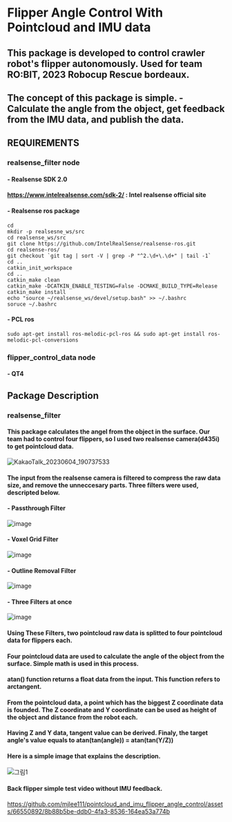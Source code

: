 # Flipper Angle Control With Pointcloud and IMU data
## This package is developed to control crawler robot's flipper autonomously. Used for team RO:BIT, 2023 Robocup Rescue bordeaux.
## The concept of this package is simple. - Calculate the angle from the object, get feedback from the IMU data, and publish the data. 


## REQUIREMENTS
### realsense_filter node 
#### - Realsense SDK 2.0 
####   https://www.intelrealsense.com/sdk-2/ : Intel realsense official site
#### - Realsense ros package 
```shell 
cd
mkdir -p realsesne_ws/src
cd realsense_ws/src
git clone https://github.com/IntelRealSense/realsense-ros.git
cd realsense-ros/
git checkout `git tag | sort -V | grep -P "^2.\d+\.\d+" | tail -1` 
cd ..
catkin_init_workspace
cd .. 
catkin_make clean
catkin_make -DCATKIN_ENABLE_TESTING=False -DCMAKE_BUILD_TYPE=Release
catkin_make install
echo "source ~/realsense_ws/devel/setup.bash" >> ~/.bashrc
soruce ~/.bashrc
```

#### - PCL ros 
```shell 
sudo apt-get install ros-melodic-pcl-ros && sudo apt-get install ros-melodic-pcl-conversions
```
### flipper_control_data node
#### - QT4

## Package Description 
### realsense_filter 
#### This package calculates the angel from the object in the surface. Our team had to control four flippers, so I used two realsense camera(d435i) to get pointcloud data. 
![KakaoTalk_20230604_190737533](https://github.com/mjlee111/pointcloud_and_imu_flipper_angle_control/assets/66550892/33506bf5-38d4-4263-b509-22351ca19d45)
#### The input from the realsense camera is filtered to compress the raw data size, and remove the unneccesary parts. Three filters were used, descripted below.
#### - Passthrough Filter
![image](https://github.com/mjlee111/pointcloud_and_imu_flipper_angle_control/assets/66550892/cdb386fd-8195-4826-a262-4e84d4a7528d)
#### - Voxel Grid Filter 
![image](https://github.com/mjlee111/pointcloud_and_imu_flipper_angle_control/assets/66550892/135fe60f-a172-46e9-8a47-143cff9ff9cd)
#### - Outline Removal Filter 
![image](https://github.com/mjlee111/pointcloud_and_imu_flipper_angle_control/assets/66550892/e6646897-e953-41b3-8cc0-e024c8c477fd)
####
#### - Three Filters at once
![image](https://github.com/mjlee111/pointcloud_and_imu_flipper_angle_control/assets/66550892/8e39d5f4-a71e-4f90-b67a-e3be5bed26f3)
#### Using These Filters, two pointcloud raw data is splitted to four pointcloud data for flippers each.
#### Four pointcloud data are used to calculate the angle of the object from the surface. Simple math is used in this process. 
#### atan() function returns a float data from the input. This function refers to arctangent. 
#### From the pointcloud data, a point which has the biggest Z coordinate data is founded. The Z coordinate and Y coordinate can be used as height of the object and distance from the robot each.
#### Having Z and Y data, tangent value can be derived. Finaly, the target angle's value equals to atan(tan(angle)) = atan(tan(Y/Z)) 
#### Here is a simple image that explains the description.
![그림1](https://github.com/mjlee111/pointcloud_and_imu_flipper_angle_control/assets/66550892/2e068655-2e60-45db-bcfb-76b141eef201)
####
#### Back flipper simple test video without IMU feedback.
https://github.com/mjlee111/pointcloud_and_imu_flipper_angle_control/assets/66550892/8b88b5be-ddb0-4fa3-8536-164ea53a774b



